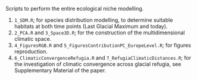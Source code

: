 Scripts to perform the entire ecological niche modelling.

1. `1_SDM.R`; for species distribution modelling, to determine suitable habitats at both time points (Last Glacial Maximum and today).
2. `2_PCA.R` and `3_Space3D.R`; for the construction of the multidimensional climatic space.
3. `4_FiguresRGB.R` and `5_FiguresContributionPC_EuropeLevel.R`; for figures reproduction.
4. `6_ClimaticConvergenceRefugia.R` and `7_RefugiaClimaticDistances.R`; for the investigation of climatic convergence across glacial refugia, see Supplementary Material of the paper. 
